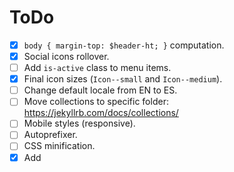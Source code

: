 # ToDo

- [x] `body { margin-top: $header-ht; }` computation.
- [x] Social icons rollover.
- [ ] Add `is-active` class to menu items.
- [x] Final icon sizes (`Icon--small` and `Icon--medium`).
- [ ] Change default locale from EN to ES.
- [ ] Move collections to specific folder: https://jekyllrb.com/docs/collections/
- [ ] Mobile styles (responsive).
- [ ] Autoprefixer.
- [ ] CSS minification.
- [x] Add <title> attr. to `.svg` files.
- [x] Refactor `.header` according to layout rules.
- [ ] Remove none used font faces (if any).
- [ ] Remove minima theme (CSS, JS...).
